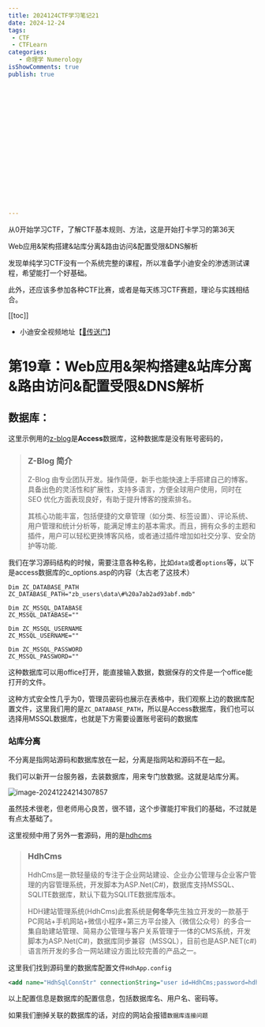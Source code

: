 ```yaml
---
title: 2024124CTF学习笔记21
date: 2024-12-24
tags:
 - CTF
 - CTFLearn
categories:
   - 命理学 Numerology
isShowComments: true
publish: true



















---
```


<Boxx/>

从0开始学习CTF，了解CTF基本规则、方法，这是开始打卡学习的第36天

Web应用&架构搭建&站库分离&路由访问&配置受限&DNS解析

发现单纯学习CTF没有一个系统完整的课程，所以准备学小迪安全的渗透测试课程，希望能打一个好基础。

此外，还应该多参加各种CTF比赛，或者是每天练习CTF赛题，理论与实践相结合。

[[toc]]

- 小迪安全视频地址【[🔗传送门]([https://www.bilibili.com/video/BV123yAYMEwb/)】

<!-- more -->

# 第19章：Web应用&架构搭建&站库分离&路由访问&配置受限&DNS解析

## 数据库：

这里示例用的[z-blog](https://www.zblogcn.com/)是**Access**数据库，这种数据库是没有账号密码的，

> ### Z-Blog 简介
>
> Z-Blog 由专业团队开发。操作简便，新手也能快速上手搭建自己的博客。具备出色的灵活性和扩展性，支持多语言，方便全球用户使用，同时在 SEO 优化方面表现良好，有助于提升博客的搜索排名。
>
> 其核心功能丰富，包括便捷的文章管理（如分类、标签设置）、评论系统、用户管理和统计分析等，能满足博主的基本需求。而且，拥有众多的主题和插件，用户可以轻松更换博客风格，或者通过插件增加如社交分享、安全防护等功能.

我们在学习源码结构的时候，需要注意各种名称，比如`data`或者`options`等，以下是access数据库的c_options.asp的内容（太古老了这技术）

```
Dim ZC_DATABASE_PATH
ZC_DATABASE_PATH="zb_users\data\#%20a7ab2ad93abf.mdb" 

Dim ZC_MSSQL_DATABASE 
ZC_MSSQL_DATABASE="" 

Dim ZC_MSSQL_USERNAME 
ZC_MSSQL_USERNAME=""

Dim ZC_MSSQL_PASSWORD
ZC_MSSQL_PASSWORD=""
```

这种数据库可以用office打开，能直接输入数据，数据保存的文件是一个office能打开的文件。

这种方式安全性几乎为0，管理员密码也展示在表格中，我们观察上边的数据库配置文件，这里我们用的是`ZC_DATABASE_PATH`，所以是Access数据库，我们也可以选择用MSSQL数据库，也就是下方需要设置账号密码的数据库



### 站库分离

不分离是指网站源码和数据库放在一起，分离是指网站和源码不在一起。

我们可以新开一台服务器，去装数据库，用来专门放数据。这就是站库分离。

![image-20241224214307857](/img/ctfLearn/image-20241224214307857.png)

虽然技术很老，但老师用心良苦，很不错，这个步骤能打牢我们的基础，不过就是有点太基础了。

这里视频中用了另外一套源码，用的是[hdhcms](http://hdhcms.com/default.aspx/dej14)

> ### HdhCms
>
> HdhCms是一款轻量级的专注于企业网站建设、企业办公管理与企业客户管理的内容管理系统，开发脚本为ASP.Net(C#)，数据库支持MSSQL、SQLITE数据库，默认下载为SQLITE数据库版本。
>
> HDH建站管理系统(HdhCms)此套系统是**何冬华**先生独立开发的一款基于PC网站+手机网站+微信小程序+第三方平台接入（微信公众号）的多合一集自助建站管理、简易办公管理与客户关系管理于一体的CMS系统，开发脚本为ASP.Net(C#)，数据库同步兼容（MSSQL），目前也是ASP.NET(c#)语言所开发的多合一网站建设方面比较完善的产品之一。

这里我们找到源码里的数据库配置文件`HdhApp.config`

```xml
<add name="HdhSqlConnStr" connectionString="user id=HdhCms;password=hdhcms123456;initial catalog=Hywzxt;data source=localhost"/>
```

以上配置信息是数据库的配置信息，包括数据库名、用户名、密码等。

如果我们删掉关联的数据库的话，对应的网站会报错`数据库连接问题`

